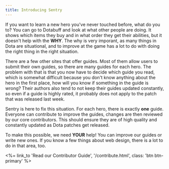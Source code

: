 ```yaml
---
title: Introducing Sentry
---
```


If you want to learn a new hero you've never touched before, what do you to? You can go to Dotabuff
and look at what other people are doing. It shows which items they buy and in
what order they get their abilities, but it doesn't help with the **WHY**.
The why is very imporant, as many things in Dota are situational, and to improve
at the game has a lot to do with doing the right thing in the right situation.

There are a few other sites that offer guides. Most of them
allow users to submit their own guides, so there are many guides for each hero.
The problem with that is that you now have to decide which guide you read,
which is somewhat difficult because you don't know anything about the hero in the first
place, how will you know if something in the guide is wrong? Their authors also tend
to not keep their guides updated constantly, so even if a guide is highly rated, it
probably does not apply to the patch that was released last week.

Sentry is here to fix this situation. For each hero, there is exactly **one** guide.
Everyone can contribute to improve the guides, changes are then reviewed by our
core contributors. This should ensure they are of high quality and constantly updated
as Dota patches get released.

To make this possible, we need **YOUR** help! You can improve our guides or
write new ones. If you know a few things about web design, there is a lot to do in
that area, too.

<div class="text-center">
<%= link_to 'Read our Contributor Guide', '/contribute.html', class: 'btn btn-primary' %>
</div>
